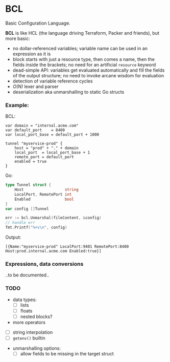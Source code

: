 BCL
===

Basic Configuration Language.

__BCL__ is like HCL (the language driving Terraform, Packer and friends),
but more basic:

* no dollar-referenced variables; variable name can be used in an expression
  as it is
* block starts with just a resource type, then comes a name, then the fields 
  inside the brackets; no need for an artificial `resource` keyword
* dead-simple API: variables get evaluated automatically and fill the fields of
  the output structure;
  no need to invoke arcane wisdom for evaluation
* detection of variable reference cycles
* _O(N)_ lexer and parser
* deserialization aka unmarshalling to static Go structs

### Example:
BCL:
```hcl
var domain = "internal.acme.com"
var default_port    = 8400
var local_port_base = default_port + 1000

tunnel "myservice-prod" {
	host = "prod" + "." + domain
	local_port  = local_port_base + 1
	remote_port = default_port
	enabled = true
}
```
Go:
```Go
type Tunnel struct {
	Host                  string
	LocalPort, RemotePort int
	Enabled               bool
}
var config []Tunnel

err := bcl.Unmarshal(fileContent, &config)
// handle err
fmt.Printf("%+v\n", config)

```
Output:
```
[{Name:"myservice-prod" LocalPort:9401 RemotePort:8400 Host:prod.internal.acme.com Enabled:true}]
```
### Expressions, data conversions

..to be documented..

### TODO

* data types:
  - [ ] lists
  - [ ] floats
  - [ ] nested blocks?
* more operators
* [ ] string interpolation
* [ ] `getenv()` builtin

* unmarshalling options:
  - [ ] allow fields to be missing in the target struct
